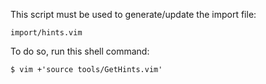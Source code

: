 This script must be used to generate/update the import file:

    import/hints.vim

To do so, run this shell command:

    $ vim +'source tools/GetHints.vim'

